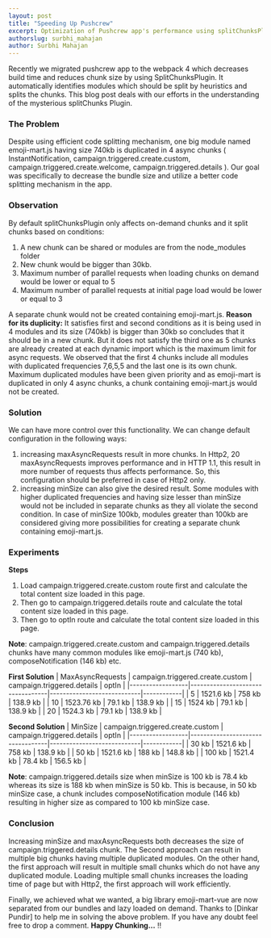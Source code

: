 ```yaml
---
layout: post
title: "Speeding Up Pushcrew"
excerpt: Optimization of Pushcrew app's performance using splitChunksPlugin
authorslug: surbhi_mahajan
author: Surbhi Mahajan
---
```


Recently we migrated pushcrew app to the webpack 4 which decreases build time and reduces chunk size by using SplitChunksPlugin. It automatically identifies modules which should be split by heuristics and splits the chunks. This blog post deals with our efforts in the understanding of the mysterious splitChunks Plugin.
### The Problem
Despite using efficient code splitting mechanism, one big module named emoji-mart.js having size 740kb is duplicated in 4 async chunks ( InstantNotification, campaign.triggered.create.custom, campaign.triggered.create.welcome, campaign.triggered.details ). Our goal was specifically to decrease the bundle size and utilize a better code splitting mechanism in the app.
### Observation
By default splitChunksPlugin only affects on-demand chunks and it split chunks based on conditions:
1. A new chunk can be shared or modules are from the node_modules folder
2. New chunk would be bigger than 30kb.
3. Maximum number of parallel requests when loading chunks on demand would be lower or equal to 5
4. Maximum number of parallel requests at initial page load would be lower or equal to 3

A separate chunk would not be created containing emoji-mart.js.
**Reason for its duplicity:**
It satisfies first and second conditions as it is being used in 4 modules and its size (740kb) is bigger than 30kb so concludes that it should be in a new chunk. But it does not satisfy the third one as 5 chunks are already created at each dynamic import which is the maximum limit for async requests. We observed that the first 4 chunks include all modules with duplicated frequencies 7,6,5,5 and the last one is its own chunk. Maximum duplicated modules have been given priority and as emoji-mart is duplicated in only 4 async chunks, a chunk containing emoji-mart.js would not be created.
### Solution
We can have more control over this functionality. We can change default configuration in the following ways:
1. increasing maxAsyncRequests result in more chunks. In Http2, 20 maxAsyncRequests improves performance and in HTTP 1.1, this result in more number of requests thus affects performance. So, this configuration should be preferred in case of Http2 only.
2. increasing minSize can also give the desired result. Some modules with higher duplicated frequencies and having size lesser than minSize would not be included in separate chunks as they all violate the second condition. In case of minSize 100kb, modules greater than 100kb are considered giving more possibilities for creating a separate chunk containing emoji-mart.js.
### Experiments
**Steps**
1. Load campaign.triggered.create.custom route first and calculate the total content size loaded in this page.
2. Then go to campaign.triggered.details route and calculate the total content size loaded in this page.
3. Then go to optIn route and calculate the total content size loaded in this page.

**Note**: campaign.triggered.create.custom and campaign.triggered.details chunks have many common modules like emoji-mart.js (740 kb), composeNotification (146 kb) etc.

**First Solution**
| MaxAsyncRequests | campaign.triggered.create.custom | campaign.triggered.details |   optIn    |
|------------------|----------------------------------|----------------------------|------------|
|        5         |            1521.6 kb             |          758 kb            |  138.9 kb  |
|        10        |            1523.76 kb            |          79.1 kb           |  138.9 kb  |
|        15        |            1524 kb               |          79.1 kb           |  138.9 kb  |
|        20        |            1524.3 kb             |          79.1 kb           |  138.9 kb  |

**Second Solution**
|      MinSize     | campaign.triggered.create.custom | campaign.triggered.details |   optIn    |
|------------------|----------------------------------|----------------------------|------------|
|       30 kb      |            1521.6 kb             |          758 kb            |  138.9 kb  |
|       50 kb      |            1521.6 kb             |          188 kb            |  148.8 kb  |
|       100 kb     |            1521.4 kb             |          78.4 kb           |  156.5 kb  |

**Note**: campaign.triggered.details size when minSize is 100 kb is 78.4 kb whereas its size is 188 kb when minSize is 50 kb. This is because, in 50 kb minSize case, a chunk includes composeNotification module (146 kb) resulting in higher size as compared to 100 kb minSize case.
### Conclusion

Increasing minSize and maxAsyncRequests both decreases the size of campaign.triggered.details chunk.
The Second approach can result in multiple big chunks having multiple duplicated modules.
On the other hand, the first approach will result in multiple small chunks which do not have any duplicated module. Loading multiple small chunks increases the loading time of page but with Http2, the first approach will work efficiently.

Finally, we achieved what we wanted, a big library emoji-mart-vue are now separated from our bundles and lazy loaded on demand. Thanks to [Dinkar Pundir] to help me in solving the above problem.
If you have any doubt feel free to drop a comment.
**Happy Chunking...** !!
